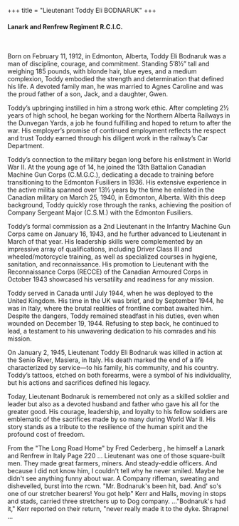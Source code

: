 +++
title = "Lieutenant Toddy Eli BODNARUK"
+++

#### Lanark and Renfrew Regiment R.C.I.C.
<br>



Born on February 11, 1912, in Edmonton, Alberta, Toddy Eli Bodnaruk was a man of discipline, courage, and commitment. Standing 5’8½” tall and weighing 185 pounds, with blonde hair, blue eyes, and a medium complexion, Toddy embodied the strength and determination that defined his life. A devoted family man, he was married to Agnes Caroline and was the proud father of a son, Jack, and a daughter, Gwen.

Toddy’s upbringing instilled in him a strong work ethic. After completing 2½ years of high school, he began working for the Northern Alberta Railways in the Dunvegan Yards, a job he found fulfilling and hoped to return to after the war. His employer’s promise of continued employment reflects the respect and trust Toddy earned through his diligent work in the railway’s Car Department.

Toddy’s connection to the military began long before his enlistment in World War II. At the young age of 14, he joined the 13th Battalion Canadian Machine Gun Corps (C.M.G.C.), dedicating a decade to training before transitioning to the Edmonton Fusiliers in 1936. His extensive experience in the active militia spanned over 13½ years by the time he enlisted in the Canadian military on March 25, 1940, in Edmonton, Alberta. With this deep background, Toddy quickly rose through the ranks, achieving the position of Company Sergeant Major (C.S.M.) with the Edmonton Fusiliers.

Toddy’s formal commission as a 2nd Lieutenant in the Infantry Machine Gun Corps came on January 16, 1943, and he further advanced to Lieutenant in March of that year. 
His leadership skills were complemented by an impressive array of qualifications, including Driver Class III and wheeled/motorcycle training, as well as specialized courses in hygiene, sanitation, and reconnaissance. His promotion to Lieutenant with the Reconnaissance Corps (RECCE) of the Canadian Armoured Corps in October 1943 showcased his versatility and readiness for any mission.

Toddy served in Canada until July 1944, when he was deployed to the United Kingdom. His time in the UK was brief, and by September 1944, he was in Italy, where the brutal realities of frontline combat awaited him. 
Despite the dangers, Toddy remained steadfast in his duties, even when wounded on December 19, 1944. Refusing to step back, he continued to lead, a testament to his unwavering dedication to his comrades and his mission.

On January 2, 1945, Lieutenant Toddy Eli Bodnaruk was killed in action at the Senio River, Masiera, in Italy. 
His death marked the end of a life characterized by service—to his family, his community, and his country. Toddy’s tattoos, etched on both forearms, were a symbol of his individuality, but his actions and sacrifices defined his legacy.

Today, Lieutenant Bodnaruk is remembered not only as a skilled soldier and leader but also as a devoted husband and father who gave his all for the greater good. His courage, leadership, and loyalty to his fellow soldiers are emblematic of the sacrifices made by so many during World War II. 
His story stands as a tribute to the resilience of the human spirit and the profound cost of freedom.

From the "The Long Road Home" by Fred Cederberg , he himself a Lanark and Renfrew in Italy
Page 220
… Lieutenant was one of those square-built men. They made great farmers, miners. And steady-eddie officers.
And because I did not know him, I couldn't tell why he never smiled. Maybe he didn't see anything funny about war.
A Company rifleman, sweating and dishevelled, burst into the rcwn. "Mr. Bodnaruk's been hit, bad. And' so's one of our stretcher bearers! You got help" Kerr and Halls, moving in stops and stads, carried three stretchers up to Dog company.
…"Bodnaruk's had it," Kerr reported on their return, "never really made it to the dyke. Shrapnel …
